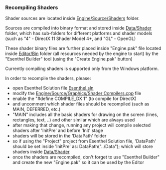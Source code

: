 ### Recompiling Shaders
Shader sources are located inside [Engine/Source/Shaders](../Engine/Source/Shaders) folder.

Sources are compiled into binary format and stored inside [Data/Shader](../Data/Shader) folder, which has sub-folders for different platforms and shader models (such as "4" - DirectX 11 Shader Model 4+, and "GL" - OpenGL)

These shader binary files are further placed inside "Engine.pak" file located inside [Editor/Bin](../Editor/Bin) folder (all resources needed by the engine to start) by the "Esenthel Builder" tool (using the "Create Engine.pak" button)


Currently compiling shaders is supported only from the Windows platform.

In order to recompile the shaders, please:
* open Esenthel Solution file [Esenthel.sln](../Esenthel.sln)
* modify the [Engine/Source/Graphics/Shader Compilers.cpp](../Engine/Source/Graphics/Shader%20Compilers.cpp) file
* enable the "#define COMPILE_DX 1" (to compile for DirectX)
* and uncomment which shader files should be recompiled (such as MAIN, DEFERRED, etc.)
* "MAIN" includes all the basic shaders for drawing on the screen (lines, rectangles, text, ..) and other similar which are always used
* after making that change, running any project will compile selected shaders after 'InitPre' and before 'Init' stage
* shaders will be stored in the 'DataPath' folder
* so if using the "Project" project from Esenthel Solution file, 'DataPath' should be set inside 'InitPre' as: DataPath("../Data"); which will store shaders inside [Data/Shader](../Data/Shader)
* once the shaders are recompiled, don't forget to use "Esenthel Builder" and create the new "Engine.pak" so it can be used by the Editor